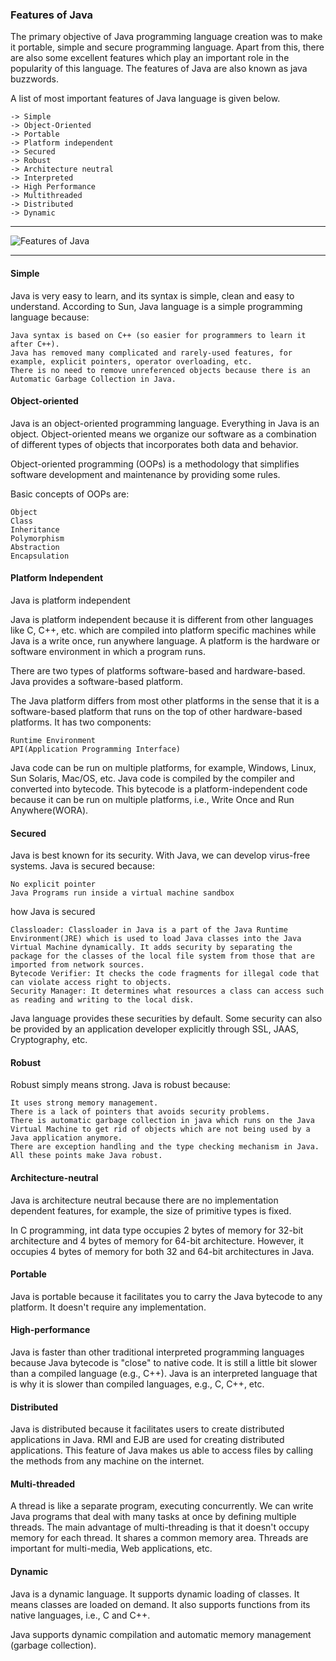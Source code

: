 ### Features of Java

The primary objective of Java programming language creation was to make it portable, simple and secure programming language. Apart from this, there are also some excellent features which play an important role in the popularity of this language. The features of Java are also known as java buzzwords.

A list of most important features of Java language is given below.



    -> Simple
    -> Object-Oriented
    -> Portable
    -> Platform independent
    -> Secured
    -> Robust
    -> Architecture neutral
    -> Interpreted
    -> High Performance
    -> Multithreaded
    -> Distributed
    -> Dynamic
    
---------

![Features of Java](https://static.javatpoint.com/images/core/java-features.png)

-------

#### Simple

Java is very easy to learn, and its syntax is simple, clean and easy to understand. According to Sun, Java language is a simple programming language because:

    Java syntax is based on C++ (so easier for programmers to learn it after C++).
    Java has removed many complicated and rarely-used features, for example, explicit pointers, operator overloading, etc.
    There is no need to remove unreferenced objects because there is an Automatic Garbage Collection in Java.

#### Object-oriented

Java is an object-oriented programming language. Everything in Java is an object. Object-oriented means we organize our software as a combination of different types of objects that incorporates both data and behavior.

Object-oriented programming (OOPs) is a methodology that simplifies software development and maintenance by providing some rules.

Basic concepts of OOPs are:

    Object
    Class
    Inheritance
    Polymorphism
    Abstraction
    Encapsulation

#### Platform Independent

Java is platform independent

Java is platform independent because it is different from other languages like C, C++, etc. which are compiled into platform specific machines while Java is a write once, run anywhere language. A platform is the hardware or software environment in which a program runs.

There are two types of platforms software-based and hardware-based. Java provides a software-based platform.

The Java platform differs from most other platforms in the sense that it is a software-based platform that runs on the top of other hardware-based platforms. It has two components:

    Runtime Environment
    API(Application Programming Interface)

Java code can be run on multiple platforms, for example, Windows, Linux, Sun Solaris, Mac/OS, etc. Java code is compiled by the compiler and converted into bytecode. This bytecode is a platform-independent code because it can be run on multiple platforms, i.e., Write Once and Run Anywhere(WORA).

#### Secured

Java is best known for its security. With Java, we can develop virus-free systems. Java is secured because:

    No explicit pointer
    Java Programs run inside a virtual machine sandbox

how Java is secured

    Classloader: Classloader in Java is a part of the Java Runtime Environment(JRE) which is used to load Java classes into the Java Virtual Machine dynamically. It adds security by separating the package for the classes of the local file system from those that are imported from network sources.
    Bytecode Verifier: It checks the code fragments for illegal code that can violate access right to objects.
    Security Manager: It determines what resources a class can access such as reading and writing to the local disk.

Java language provides these securities by default. Some security can also be provided by an application developer explicitly through SSL, JAAS, Cryptography, etc.

#### Robust

Robust simply means strong. Java is robust because:

    It uses strong memory management.
    There is a lack of pointers that avoids security problems.
    There is automatic garbage collection in java which runs on the Java Virtual Machine to get rid of objects which are not being used by a Java application anymore.
    There are exception handling and the type checking mechanism in Java. All these points make Java robust.

#### Architecture-neutral

Java is architecture neutral because there are no implementation dependent features, for example, the size of primitive types is fixed.

In C programming, int data type occupies 2 bytes of memory for 32-bit architecture and 4 bytes of memory for 64-bit architecture. However, it occupies 4 bytes of memory for both 32 and 64-bit architectures in Java.

#### Portable

Java is portable because it facilitates you to carry the Java bytecode to any platform. It doesn't require any implementation.

#### High-performance

Java is faster than other traditional interpreted programming languages because Java bytecode is "close" to native code. It is still a little bit slower than a compiled language (e.g., C++). Java is an interpreted language that is why it is slower than compiled languages, e.g., C, C++, etc.

#### Distributed

Java is distributed because it facilitates users to create distributed applications in Java. RMI and EJB are used for creating distributed applications. This feature of Java makes us able to access files by calling the methods from any machine on the internet.

#### Multi-threaded

A thread is like a separate program, executing concurrently. We can write Java programs that deal with many tasks at once by defining multiple threads. The main advantage of multi-threading is that it doesn't occupy memory for each thread. It shares a common memory area. Threads are important for multi-media, Web applications, etc.

#### Dynamic

Java is a dynamic language. It supports dynamic loading of classes. It means classes are loaded on demand. It also supports functions from its native languages, i.e., C and C++.

Java supports dynamic compilation and automatic memory management (garbage collection).
    
    
